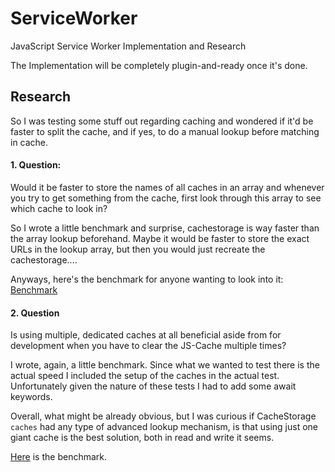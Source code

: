 # ServiceWorker
JavaScript Service Worker Implementation and Research

The Implementation will be completely plugin-and-ready once it's done.


## Research

So I was testing some stuff out regarding caching and wondered if it'd be faster to split the cache, and if yes, to do a manual lookup before matching in cache.

#### 1. Question: 

Would it be faster to store the names of all caches in an array and whenever you try to get something from the cache, 
first look through this array to see which cache to look in? 

So I wrote a little benchmark and surprise, cachestorage is way faster than the array lookup beforehand.
Maybe it would be faster to store the exact URLs in the lookup array, but then you would just recreate the cachestorage....

Anyways, here's the benchmark for anyone wanting to look into it: [Benchmark](https://jsperf.com/array-or-cachestorage/1)

#### 2. Question

Is using multiple, dedicated caches at all beneficial aside from for development when you have to clear the JS-Cache multiple times?

I wrote, again, a little benchmark. Since what we wanted to test there is the actual speed I included the setup of the caches in the actual test. 
Unfortunately given the nature of these tests I had to add some await keywords. 

Overall, what might be already obvious, but I was curious if CacheStorage `caches` had any type of advanced lookup mechanism, is that using just one giant cache is the best solution, both in read and write it seems. 

[Here](https://jsperf.com/use-separate-caches/1) is the benchmark.